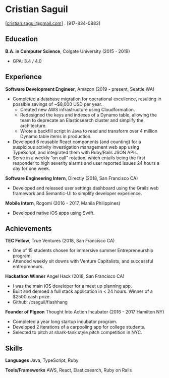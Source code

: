 # Cristian Saguil
[cristian.saguil@gmail.com] . [917-834-0883]
## Education
**B.A. in Computer Science**, Colgate University (2015 - 2019)
- GPA: 3.4 / 4.0

## Experience
**Software Development Engineer**, Amazon (2019 - present, Seattle WA)
- Completed a database migration for operational excellence, resulting in possible savings of ~$8,000 USD per year.
  - Created new AWS infrastructure using Cloudformation.
  - Redesigned the keys and indexes of a Dynamo table, allowing the team to deprecate an Elasticsearch cluster and simplify the architecture.
  - Wrote a backfill script in Java to read and transform over 4 million Dynamo table items in production.
- Developed 6 reusable React components (and counting) for a suspicious activity investigation management web app using TypeScript, and integrated them with Ruby/Rails JSON APIs.
- Serve in a weekly “on call” rotation, which entails being the first responder to high severity alarms and user reported issues 24 hours a day for one week.

**Software Engineering Intern**, Directly (2018, San Francisco CA)
- Developed and released user settings dashboard using the Grails web framework and Semantic-UI to simplify developer experience.

**Mobile Intern**, Rogomi (2016 - 2017, Manila Philippines)
- Developed native iOS apps using Swift.

## Achievements
**TEC Fellow**, True Ventures (2018, San Francisco CA)
- One of 15 students chosen for immersive summer Entrepreneurship program.
- Attended weekly sit downs with Venture Capitalists, and successful entrepreneurs.

**Hackathon Winner** Angel Hack (2018, San Francisco CA)
- I was the main iOS developer for a meet up planning app.
- Built and demoed a full stack application in < 24 hours. Winner of a $2500 cash prize.
- Github: /csaguil/flashhang

**Founder of Pigeon** Thought Into Action Incubator (2016 - 2017 Hamilton NY)
- Completed a year long startup incubator program.
- Developed 2 iterations of a carpooling app for college students.
- Selected to pitch at shark-tank style pitch competition in NYC.

## Skills
**Languages** Java, TypeScript, Ruby

**Tools/Frameworks** AWS, React, Elasticsearch, Ruby on Rails

